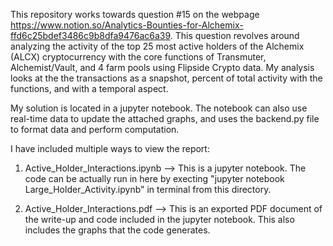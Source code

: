 This repository works towards question #15 on the webpage https://www.notion.so/Analytics-Bounties-for-Alchemix-ffd6c25bdef3486c9b8dfa9476ac6a39. This question revolves around analyzing the activity of the top 25 most active holders of the Alchemix (ALCX) cryptocurrency with the core functions of Transmuter, Alchemist/Vault, and 4 farm pools using Flipside Crypto data. My analysis looks at the the transactions as a snapshot, percent of total activity with the functions, and with a temporal aspect.

My solution is located in a jupyter notebook. The notebook can also use real-time data to update the attached graphs, and uses the backend.py file to format data and perform computation.

I have included multiple ways to view the report:

1) Active_Holder_Interactions.ipynb --> This is a jupyter notebook. The code can be actually run in here by execting "jupyter notebook Large_Holder_Activity.ipynb" in terminal from this directory.

2) Active_Holder_Interactions.pdf --> This is an exported PDF document of the write-up and code included in the jupyter notebook. This also includes the graphs that the code generates.
